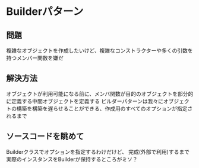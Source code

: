 # Builderパターン

## 問題
複雑なオブジェクトを作成したいけど、複雑なコンストラクターや多くの引数を持つメンバー関数を嫌だ

## 解決方法
オブジェクトが利用可能になる前に、メンバ関数が目的のオブジェクトを部分的に定義する中間オブジェクトを定義する
ビルダーパターンは我々にオブジェクトの構築を構築を遅らせることができる、作成用のすべてのオプションが指定されるまで



## ソースコードを眺めて
Builderクラスでオプションを指定するわけだけど、
完成(外部で利用)するまで実際のインスタンスをBuilderが保持するところがミソ？

